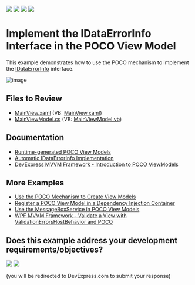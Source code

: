 <!-- default badges list -->
![](https://img.shields.io/endpoint?url=https://codecentral.devexpress.com/api/v1/VersionRange/128658420/24.2.1%2B)
[![](https://img.shields.io/badge/Open_in_DevExpress_Support_Center-FF7200?style=flat-square&logo=DevExpress&logoColor=white)](https://supportcenter.devexpress.com/ticket/details/E5151)
[![](https://img.shields.io/badge/📖_How_to_use_DevExpress_Examples-e9f6fc?style=flat-square)](https://docs.devexpress.com/GeneralInformation/403183)
[![](https://img.shields.io/badge/💬_Leave_Feedback-feecdd?style=flat-square)](#does-this-example-address-your-development-requirementsobjectives)
<!-- default badges end -->

# Implement the IDataErrorInfo Interface in the POCO View Model

This example demonstrates how to use the POCO mechanism to implement the [IDataErrorInfo](https://learn.microsoft.com/en-us/dotnet/api/system.componentmodel.idataerrorinfo) interface.

![image](https://user-images.githubusercontent.com/65009440/224965302-bfe60fdc-0b07-448c-a5e4-cb428af0dee9.png)

## Files to Review

* [MainView.xaml](./CS/View/MainView.xaml) (VB: [MainView.xaml](./VB/View/MainView.xaml))
* [MainViewModel.cs](./CS/ViewModel/MainViewModel.cs) (VB: [MainViewModel.vb](./VB/ViewModel/MainViewModel.vb))

## Documentation

* [Runtime-generated POCO View Models](https://docs.devexpress.com/WPF/17352/mvvm-framework/viewmodels/runtime-generated-poco-viewmodels)
* [Automatic IDataErrorInfo Implementation](https://docs.devexpress.com/WPF/17352/mvvm-framework/viewmodels/runtime-generated-poco-viewmodels#idataerrorinfo)
* [DevExpress MVVM Framework - Introduction to POCO ViewModels](https://community.devexpress.com/blogs/wpf/archive/2013/12/04/devexpress-mvvm-framework-introduction-to-poco-viewmodels.aspx)

## More Examples

* [Use the POCO Mechanism to Create View Models](https://github.com/DevExpress-Examples/wpf-mvvm-framework-use-the-poco-mechanism)
* [Register a POCO View Model in a Dependency Injection Container](https://github.com/DevExpress-Examples/wpf-mvvm-framework-register-poco-type-in-dependency-injection-container)
* [Use the MessageBoxService in POCO View Models](https://github.com/DevExpress-Examples/how-to-use-messageboxservice-in-poco-view-models-t144023)
* [WPF MVVM Framework - Validate a View with ValidationErrorsHostBehavior and POCO](https://github.com/DevExpress-Examples/wpf-mvvm-framework-validate-ui-container-with-validationerrorshostbehavior-and-poco)
<!-- feedback -->
## Does this example address your development requirements/objectives?

[<img src="https://www.devexpress.com/support/examples/i/yes-button.svg"/>](https://www.devexpress.com/support/examples/survey.xml?utm_source=github&utm_campaign=wpf-mvvm-framework-use-poco-mechanism-to-implement-idataerrorinfo-interface&~~~was_helpful=yes) [<img src="https://www.devexpress.com/support/examples/i/no-button.svg"/>](https://www.devexpress.com/support/examples/survey.xml?utm_source=github&utm_campaign=wpf-mvvm-framework-use-poco-mechanism-to-implement-idataerrorinfo-interface&~~~was_helpful=no)

(you will be redirected to DevExpress.com to submit your response)
<!-- feedback end -->
